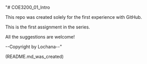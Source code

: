 "# COE3200_01_Intro

This repo was created solely for the first experience with GitHub.

This is the first assignment in the series.

All the suggestions are welcome! 

--Copyright by Lochana--" 

(README.md_was_created)
